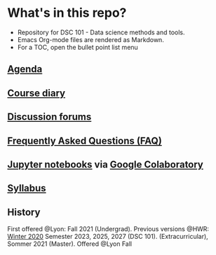 

# What's in this repo?

-   Repository for DSC 101 - Data science methods and tools.
-   Emacs Org-mode files are rendered as Markdown.
-   For a TOC, open the bullet point list menu


## [Agenda](https://github.com/birkenkrahe/dsc101/blob/main/agenda.md)


## [Course diary](https://github.com/birkenkrahe/dsc101/blob/main/diary.md)


## [Discussion forums](https://github.com/birkenkrahe/dsc101/discussions)


## [Frequently Asked Questions (FAQ)](https://github.com/birkenkrahe/dsc101/blob/main/FAQ.md)


## [Jupyter notebooks](https://github.com/birkenkrahe/dsc101/tree/main/notebooks) via [Google Colaboratory](https://colab.to/r)


## [Syllabus](https://github.com/birkenkrahe/dsc101/blob/main/syllabus.md)


## History

First offered @Lyon: Fall 2021 (Undergrad). Previous versions @HWR:
[Winter 2020](<https://github.com/birkenkrahe/ds101>)
Semester 2023, 2025, 2027 (DSC 101).
(Extracurricular), Sommer 2021 (Master). Offered @Lyon Fall

